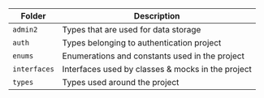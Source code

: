 | Folder       | Description                                       |
| ------------ | ------------------------------------------------- |
| `admin2`     | Types that are used for data storage              |
| `auth`       | Types belonging to authentication project         |
| `enums`      | Enumerations and constants used in the project    |
| `interfaces` | Interfaces used by classes & mocks in the project |
| `types`      | Types used around the project                     |
